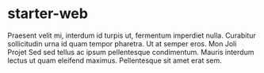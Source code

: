 # starter-web
Praesent velit mi, interdum id turpis ut, fermentum imperdiet nulla. Curabitur sollicitudin urna id quam tempor pharetra. Ut at semper eros.
Mon Joli Projet
Sed sed tellus ac ipsum pellentesque condimentum. 
Mauris interdum lectus ut quam eleifend maximus. Pellentesque sit amet erat sem.
